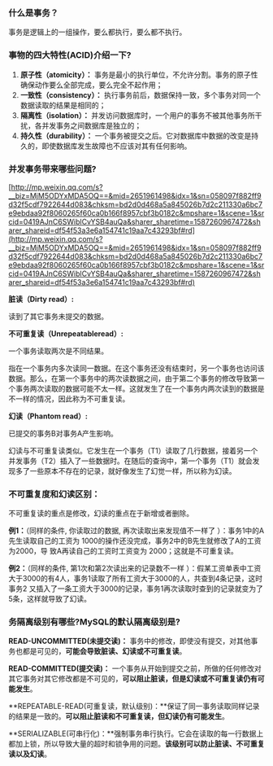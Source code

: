 ### 什么是事务？

事务是逻辑上的一组操作，要么都执行，要么都不执行。

### 事物的四大特性(ACID)介绍一下?

1. **原子性（**atomicity**）：** 事务是最小的执行单位，不允许分割。事务的原子性确保动作要么全部完成，要么完全不起作用；
2. **一致性（**consistency**）：** 执行事务前后，数据保持一致，多个事务对同一个数据读取的结果是相同的；
3. **隔离性（**isolation**）：** 并发访问数据库时，一个用户的事务不被其他事务所干扰，各并发事务之间数据库是独立的；
4. **持久性（**durability**）：** 一个事务被提交之后。它对数据库中数据的改变是持久的，即使数据库发生故障也不应该对其有任何影响。
### 并发事务带来哪些问题?

[http://mp.weixin.qq.com/s?__biz=MjM5ODYxMDA5OQ==&mid=2651961498&idx=1&sn=058097f882ff9d32f5cdf7922644d083&chksm=bd2d0d468a5a845026b7d2c211330a6bc7e9ebdaa92f8060265f60ca0b166f8957cbf3b0182c&mpshare=1&scene=1&srcid=0419AJnC6SWiblCvYSB4auQa&sharer_sharetime=1587260967472&sharer_shareid=df54f53a3e6a154741c19aa7c43293bf#rd](http://mp.weixin.qq.com/s?__biz=MjM5ODYxMDA5OQ==&mid=2651961498&idx=1&sn=058097f882ff9d32f5cdf7922644d083&chksm=bd2d0d468a5a845026b7d2c211330a6bc7e9ebdaa92f8060265f60ca0b166f8957cbf3b0182c&mpshare=1&scene=1&srcid=0419AJnC6SWiblCvYSB4auQa&sharer_sharetime=1587260967472&sharer_shareid=df54f53a3e6a154741c19aa7c43293bf#rd)

**脏读（Dirty read）:** 

读到了其它事务未提交的数据。

**不可重复读（Unrepeatableread）:**

一个事务读取两次是不同结果。

 指在一个事务内多次读同一数据。在这个事务还没有结束时，另一个事务也访问该数据。那么，在第一个事务中的两次读数据之间，由于第二个事务的修改导致第一个事务两次读取的数据可能不太一样。这就发生了在一个事务内两次读到的数据是不一样的情况，因此称为不可重复读。 

 

**幻读（Phantom read）:** 

已提交的事务B对事务A产生影响。

幻读与不可重复读类似。它发生在一个事务（T1）读取了几行数据，接着另一个并发事务（T2）插入了一些数据时。在随后的查询中，第一个事务（T1）就会发现多了一些原本不存在的记录，就好像发生了幻觉一样，所以称为幻读。

### **不可重复度和幻读区别：**

不可重复读的重点是修改，幻读的重点在于新增或者删除。

 

**例1：**（同样的条件, 你读取过的数据, 再次读取出来发现值不一样了 ）：事务1中的A先生读取自己的工资为     1000的操作还没完成，事务2中的B先生就修改了A的工资为2000，导        致A再读自己的工资时工资变为  2000；这就是不可重复读。

 

**例2：**（同样的条件, 第1次和第2次读出来的记录数不一样 ）：假某工资单表中工资大于3000的有4人，事务1读取了所有工资大于3000的人，共查到4条记录，这时事务2 又插入了一条工资大于3000的记录，事务1再次读取时查到的记录就变为了5条，这样就导致了幻读。

### 务隔离级别有哪些?MySQL的默认隔离级别是?

**READ-UNCOMMITTED(未提交读)：** 事务中的修改，即使没有提交，对其他事务也都是可见的，**可能会导致脏读、幻读或不可重复读**。

 

**READ-COMMITTED(提交读)：** 一个事务从开始到提交之前，所做的任何修改对其它事务对其它修改都是不可见的，**可以阻止脏读，但是幻读或不可重复读仍有可能发生**。

 

**REPEATABLE-READ(可重复读，默认级别)：**保证了同一事务读取同样记录的结果是一致的。**可以阻止脏读和不可重复读，但幻读仍有可能发生**。

 

**SERIALIZABLE(可串行化)：**强制事务串行执行。它会在读取的每一行数据上都加上锁，所以导致大量的超时和锁争用的问题。**该级别可以防止脏读、不可重复读以及幻读**。




